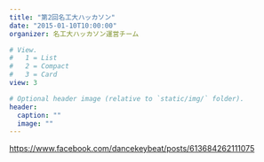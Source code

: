 ```yaml
---
title: "第2回名工大ハッカソン"
date: "2015-01-10T10:00:00"
organizer: 名工大ハッカソン運営チーム

# View.
#   1 = List
#   2 = Compact
#   3 = Card
view: 3

# Optional header image (relative to `static/img/` folder).
header:
  caption: ""
  image: ""
---
```


https://www.facebook.com/dancekeybeat/posts/613684262111075
